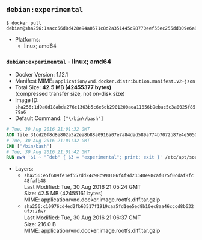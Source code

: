 ## `debian:experimental`

```console
$ docker pull debian@sha256:1aacc56d8d428e94a0571c8d2a351445c98770eef55ec255dd309e6a8ff61d2f
```

-	Platforms:
	-	linux; amd64

### `debian:experimental` - linux; amd64

-	Docker Version: 1.12.1
-	Manifest MIME: `application/vnd.docker.distribution.manifest.v2+json`
-	Total Size: **42.5 MB (42455377 bytes)**  
	(compressed transfer size, not on-disk size)
-	Image ID: `sha256:1d9a0d18abda276c1363b5c6e6db2901200aea11856b9ebac5c3a0025f8579a6`
-	Default Command: `["\/bin\/bash"]`

```dockerfile
# Tue, 30 Aug 2016 21:01:32 GMT
ADD file:31cd20f8d8e802a3a2ea8b88a0916a07e7a84dad589a774b7072b87e4e50502c in / 
# Tue, 30 Aug 2016 21:01:32 GMT
CMD ["/bin/bash"]
# Tue, 30 Aug 2016 21:01:42 GMT
RUN awk '$1 ~ "^deb" { $3 = "experimental"; print; exit }' /etc/apt/sources.list > /etc/apt/sources.list.d/experimental.list
```

-	Layers:
	-	`sha256:e5f609fe1ef557dd24c98c990186f4f9d23340e98caf075f0cdaf8fc48fafb48`  
		Last Modified: Tue, 30 Aug 2016 21:05:24 GMT  
		Size: 42.5 MB (42455161 bytes)  
		MIME: application/vnd.docker.image.rootfs.diff.tar.gzip
	-	`sha256:c10976cd4ed2fb63517f1919caa5fd1ee5ed8b10ec8aa46cccd8b6329f217f67`  
		Last Modified: Tue, 30 Aug 2016 21:06:37 GMT  
		Size: 216.0 B  
		MIME: application/vnd.docker.image.rootfs.diff.tar.gzip
